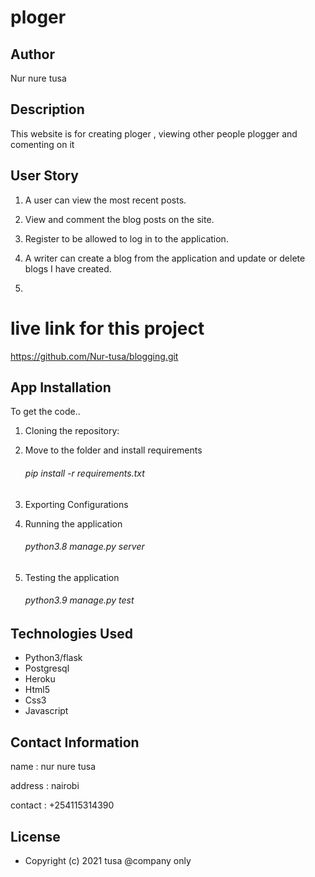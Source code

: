 # ploger

## Author
Nur nure tusa

## Description
This website is for creating ploger , viewing other people plogger and comenting on it

## User Story

1. A user can view the most recent posts.

2. View and comment the blog posts on the site.

3. Register to be allowed to log in to the application.

4. A writer can create a blog from the application and update or delete blogs I have created.
5. 
# live link for this project
 https://github.com/Nur-tusa/blogging.git

## App Installation

To get the code..

1. Cloning the repository:

   
2. Move to the folder and install requirements

 

    ###### pip install -r requirements.txt

3. Exporting Configurations

    

4. Running the application

    ###### python3.8 manage.py server

5. Testing the application

    ###### python3.9 manage.py test


## Technologies Used
  * Python3/flask
  * Postgresql
  * Heroku
  * Html5
  * Css3
  * Javascript
  
## Contact Information
name : nur nure tusa

address : nairobi

contact : +254115314390

## License
* Copyright (c) 2021 tusa @company only
